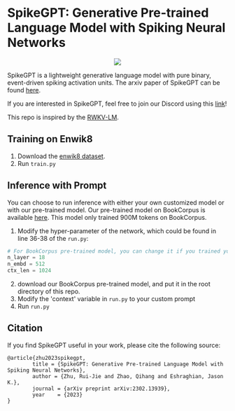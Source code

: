 # SpikeGPT: Generative Pre-trained Language Model with Spiking Neural Networks

<p align="center" float="center">
  <img src="https://github.com/ridgerchu/SpikeGPT/blob/master/static/spikegpt.png"/>
</p>

SpikeGPT is a lightweight generative language model with pure binary, event-driven spiking activation units. The arxiv paper of SpikeGPT can be found [here](https://arxiv.org/abs/2302.13939).

If you are interested in SpikeGPT, feel free to join our Discord using this [link](https://discord.gg/gdUpuTJ6QZ)!

This repo is inspired by the [RWKV-LM](https://github.com/BlinkDL/RWKV-LM).

## Training on Enwik8

1. Download the [enwik8 dataset](https://data.deepai.org/enwik8.zip).
2. Run `train.py`

## Inference with Prompt

You can choose to run inference with either your own customized model or with our pre-trained model. Our pre-trained model on BookCorpus is available [here](https://huggingface.co/ridger/SpikeGPT-BookCorpus/blob/main/BookCorpus-SpikeGPT.pth). This model only trained 900M tokens on BookCorpus.

1. Modify the hyper-parameter of the network, which could be found in line 36-38 of the `run.py`:
```python
# For BookCorpus pre-trained model, you can change it if you trained your own model.
n_layer = 18
n_embd = 512
ctx_len = 1024
```
2. download our BookCorpus pre-trained model, and put it in the root directory of this repo.
3. Modify the  'context' variable in `run.py` to your custom prompt
4. Run `run.py`



## Citation


If you find SpikeGPT useful in your work, please cite the following source:

```
@article{zhu2023spikegpt,
        title = {SpikeGPT: Generative Pre-trained Language Model with Spiking Neural Networks},
        author = {Zhu, Rui-Jie and Zhao, Qihang and Eshraghian, Jason K.},
        journal = {arXiv preprint arXiv:2302.13939},
        year    = {2023}
}
```
